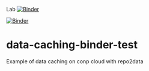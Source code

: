 Lab [![Binder](https://conp8.calculquebec.cloud/badge_logo.svg)](https://conp8.calculquebec.cloud/v2/gh/ltetrel/data-caching-binder-test/master?urlpath=lab)

[![Binder](https://conp8.calculquebec.cloud/badge_logo.svg)](https://conp8.calculquebec.cloud/v2/gh/ltetrel/data-caching-binder-test/master/)

# data-caching-binder-test

Example of data caching on conp cloud with repo2data
